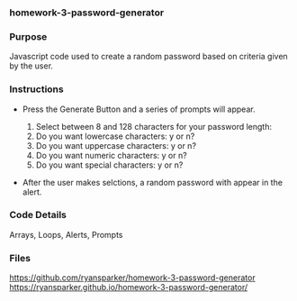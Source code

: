 ### homework-3-password-generator

### Purpose
Javascript code used to create a random password based on criteria given by the user.

### Instructions

* Press the Generate Button and a series of prompts will appear.
    1. Select between 8 and 128 characters for your password length:
    2. Do you want lowercase characters: y or n?
    3. Do you want uppercase characters: y or n?
    4. Do you want numeric characters: y or n?
    5. Do you want special characters: y or n?

* After the user makes selctions, a random password with appear in the alert.

### Code Details
Arrays, Loops, Alerts, Prompts

### Files
 https://github.com/ryansparker/homework-3-password-generator
 https://ryansparker.github.io/homework-3-password-generator/

